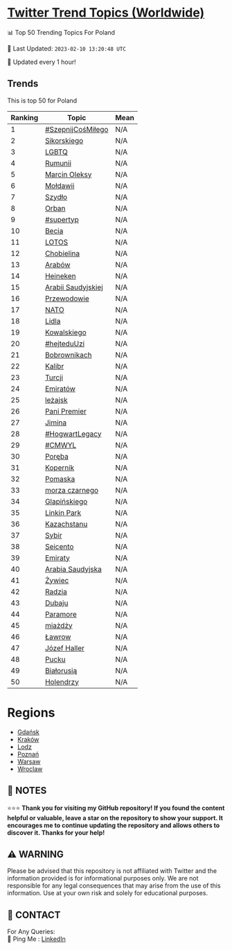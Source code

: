 [Twitter Trend Topics (Worldwide)](https://github.com/ErcinDedeoglu/Twitter-Trend-Topics)
==========


📊 Top 50 Trending Topics For Poland

📆 Last Updated: `2023-02-10 13:20:48 UTC`

🔧 Updated every 1 hour!


## Trends

This is top 50 for Poland

| Ranking | Topic | Mean |
| ------- | ------------ | ------------ |
| 1 | [#SzepnijCośMiłego](http://twitter.com/search?q=%23SzepnijCo%c5%9bMi%c5%82ego) | N/A |
| 2 | [Sikorskiego](http://twitter.com/search?q=Sikorskiego) | N/A |
| 3 | [LGBTQ](http://twitter.com/search?q=LGBTQ) | N/A |
| 4 | [Rumunii](http://twitter.com/search?q=Rumunii) | N/A |
| 5 | [Marcin Oleksy](http://twitter.com/search?q=Marcin+Oleksy) | N/A |
| 6 | [Mołdawii](http://twitter.com/search?q=Mo%c5%82dawii) | N/A |
| 7 | [Szydło](http://twitter.com/search?q=Szyd%c5%82o) | N/A |
| 8 | [Orban](http://twitter.com/search?q=Orban) | N/A |
| 9 | [#supertyp](http://twitter.com/search?q=%23supertyp) | N/A |
| 10 | [Becia](http://twitter.com/search?q=Becia) | N/A |
| 11 | [LOTOS](http://twitter.com/search?q=LOTOS) | N/A |
| 12 | [Chobielina](http://twitter.com/search?q=Chobielina) | N/A |
| 13 | [Arabów](http://twitter.com/search?q=Arab%c3%b3w) | N/A |
| 14 | [Heineken](http://twitter.com/search?q=Heineken) | N/A |
| 15 | [Arabii Saudyjskiej](http://twitter.com/search?q=Arabii+Saudyjskiej) | N/A |
| 16 | [Przewodowie](http://twitter.com/search?q=Przewodowie) | N/A |
| 17 | [NATO](http://twitter.com/search?q=NATO) | N/A |
| 18 | [Lidla](http://twitter.com/search?q=Lidla) | N/A |
| 19 | [Kowalskiego](http://twitter.com/search?q=Kowalskiego) | N/A |
| 20 | [#hejteduUzi](http://twitter.com/search?q=%23hejteduUzi) | N/A |
| 21 | [Bobrownikach](http://twitter.com/search?q=Bobrownikach) | N/A |
| 22 | [Kalibr](http://twitter.com/search?q=Kalibr) | N/A |
| 23 | [Turcji](http://twitter.com/search?q=Turcji) | N/A |
| 24 | [Emiratów](http://twitter.com/search?q=Emirat%c3%b3w) | N/A |
| 25 | [leżajsk](http://twitter.com/search?q=le%c5%bcajsk) | N/A |
| 26 | [Pani Premier](http://twitter.com/search?q=Pani+Premier) | N/A |
| 27 | [Jimina](http://twitter.com/search?q=Jimina) | N/A |
| 28 | [#HogwartLegacy](http://twitter.com/search?q=%23HogwartLegacy) | N/A |
| 29 | [#CMWYL](http://twitter.com/search?q=%23CMWYL) | N/A |
| 30 | [Poręba](http://twitter.com/search?q=Por%c4%99ba) | N/A |
| 31 | [Kopernik](http://twitter.com/search?q=Kopernik) | N/A |
| 32 | [Pomaska](http://twitter.com/search?q=Pomaska) | N/A |
| 33 | [morza czarnego](http://twitter.com/search?q=morza+czarnego) | N/A |
| 34 | [Glapińskiego](http://twitter.com/search?q=Glapi%c5%84skiego) | N/A |
| 35 | [Linkin Park](http://twitter.com/search?q=Linkin+Park) | N/A |
| 36 | [Kazachstanu](http://twitter.com/search?q=Kazachstanu) | N/A |
| 37 | [Sybir](http://twitter.com/search?q=Sybir) | N/A |
| 38 | [Seicento](http://twitter.com/search?q=Seicento) | N/A |
| 39 | [Emiraty](http://twitter.com/search?q=Emiraty) | N/A |
| 40 | [Arabia Saudyjska](http://twitter.com/search?q=Arabia+Saudyjska) | N/A |
| 41 | [Żywiec](http://twitter.com/search?q=%c5%bbywiec) | N/A |
| 42 | [Radzia](http://twitter.com/search?q=Radzia) | N/A |
| 43 | [Dubaju](http://twitter.com/search?q=Dubaju) | N/A |
| 44 | [Paramore](http://twitter.com/search?q=Paramore) | N/A |
| 45 | [miażdży](http://twitter.com/search?q=mia%c5%bcd%c5%bcy) | N/A |
| 46 | [Ławrow](http://twitter.com/search?q=%c5%81awrow) | N/A |
| 47 | [Józef Haller](http://twitter.com/search?q=J%c3%b3zef+Haller) | N/A |
| 48 | [Pucku](http://twitter.com/search?q=Pucku) | N/A |
| 49 | [Białorusią](http://twitter.com/search?q=Bia%c5%82orusi%c4%85) | N/A |
| 50 | [Holendrzy](http://twitter.com/search?q=Holendrzy) | N/A |



# Regions

* [Gdańsk](</Poland/Gdańsk.md>)
* [Kraków](</Poland/Kraków.md>)
* [Lodz](</Poland/Lodz.md>)
* [Poznań](</Poland/Poznań.md>)
* [Warsaw](</Poland/Warsaw.md>)
* [Wroclaw](</Poland/Wroclaw.md>)



## 📝 NOTES

⭐⭐⭐ **Thank you for visiting my GitHub repository! If you found the content helpful or valuable, leave a star on the repository to show your support. It encourages me to continue updating the repository and allows others to discover it. Thanks for your help!**


## ⚠️ WARNING

Please be advised that this repository is not affiliated with Twitter and the information provided is for informational purposes only. We are not responsible for any legal consequences that may arise from the use of this information. Use at your own risk and solely for educational purposes.


## 📨 CONTACT

 For Any Queries:  
            🏓 Ping Me : [LinkedIn](https://www.linkedin.com/in/ercindedeoglu/)
